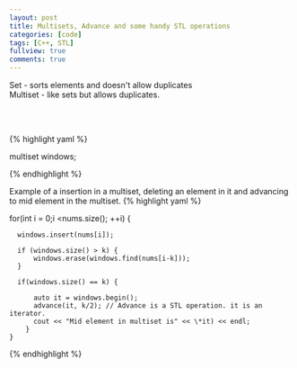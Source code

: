 ```yaml
---
layout: post
title: Multisets, Advance and some handy STL operations
categories: [code]
tags: [C++, STL]
fullview: true
comments: true
---
```


Set - sorts elements and doesn't allow duplicates
<br>
Multiset - like sets but allows duplicates.


<br>
<br>


{% highlight yaml %}

 multiset<int> windows;

{% endhighlight %}


Example of a insertion in a multiset, deleting an element in it and advancing to mid element in the multiset.
{% highlight yaml %}

  for(int i = 0;i <nums.size(); ++i) {

      windows.insert(nums[i]);

      if (windows.size() > k) {
          windows.erase(windows.find(nums[i-k]));
      }

      if(windows.size() == k) {

          auto it = windows.begin();
          advance(it, k/2); // Advance is a STL operation. it is an iterator.
          cout << "Mid element in multiset is" << \*it) << endl;
        }
    }

{% endhighlight %}
